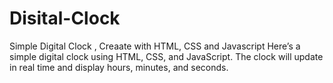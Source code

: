 # Disital-Clock
Simple Digital Clock , Creaate with HTML, CSS and Javascript
Here’s a simple digital clock using HTML, CSS, and JavaScript. The clock will update in real time and display hours, minutes, and seconds.

